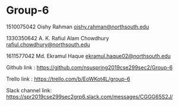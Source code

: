 # Group-6

1510075042	Oishy Rahman	<oishy.rahman@northsouth.edu>

1330350642	A. K. Rafiul Alam Chowdhury	<rafiul.chowdhury@northsouth.edu>

1611577042	Md. Ekramul Haque	<ekramul.haque02@northsouth.edu>

Github link :
https://github.com/nsuspring2019cse299sec2/Group-6

Trello link : 
https://trello.com/b/EoWKot4L/group-6

Slack channel link: 
https://spr2019cse299sec2grp6.slack.com/messages/CGGG65S2J/
